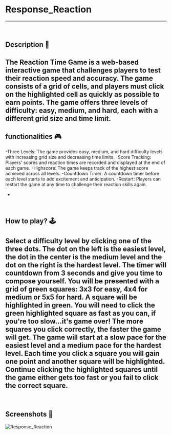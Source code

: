 # **Response_Reaction** 

---

<br>

## **Description 📃**
The Reaction Time Game is a web-based interactive game that challenges players to test their reaction speed and accuracy. The game consists of a grid of cells, and players must click on the highlighted cell as quickly as possible to earn points. The game offers three levels of difficulty: easy, medium, and hard, each with a different grid size and time limit.
- 

## **functionalities 🎮**
<!-- add functionalities over here -->
-Three Levels: The game provides easy, medium, and hard difficulty levels with increasing grid size and decreasing time limits.
-Score Tracking: Players' scores and reaction times are recorded and displayed at the end of each game.
-Highscore: The game keeps track of the highest score achieved across all levels.
-Countdown Timer: A countdown timer before each level starts to add excitement and anticipation.
-Restart: Players can restart the game at any time to challenge their reaction skills again.

- 
<br>

## **How to play? 🕹️**
<!-- add the steps how to play games -->
Select a difficulty level by clicking one of the three dots. The dot on the left is the easiest level, the dot in the center is the medium level and the dot on the right is the hardest level.
The timer will countdown from 3 seconds and give you time to compose yourself.
You will be presented with a grid of green squares: 3x3 for easy, 4x4 for medium or 5x5 for hard.
A square will be highlighted in green. You will need to click the green highlighted square as fast as you can, if you're too slow...it's game over! The more squares you click correctly, the faster the game will get.
The game will start at a slow pace for the easiest level and a medium pace for the hardest level.
Each time you click a square you will gain one point and another square will be highlighted.
Continue clicking the highlighted squares until the game either gets too fast or you fail to click the correct square.
- 

<br>

## **Screenshots 📸**
![Response_Reaction](https://github.com/Deepanshu0703/GameZone/assets/114489502/637740af-f7e1-48ad-8432-552452b3fedc)


<br>

